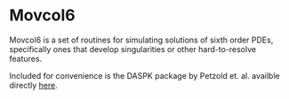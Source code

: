 # Movcol6

Movcol6 is a set of routines for simulating solutions of sixth order PDEs, specifically ones that develop singularities or other hard-to-resolve features.

Included for convenience is the DASPK package by Petzold et. al. availble directly [here](http://www.cs.ucsb.edu/~cse/software.html).

